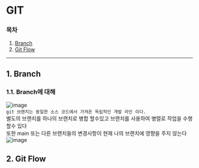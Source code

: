 # GIT
  ### 목차
  1. [Branch](#1-branch)
  2. [Git Flow](#2-git-flow)
---------------------
## 1. Branch
### 1.1. Branch에 대해
![image](https://github.com/JustBasicPro/Study/assets/155926750/d666a1cf-5c39-4e3b-a2ab-4c887cbaaee6)
</br>
`git 브랜치는 동일한 소스 코드에서 가져온 독립적인 개발 라인 이다.`
</br>
별도의 브랜치를 하나의 브랜치로 병합 할수있고 브랜치를 사용하여 병렬로 작업을 수행할수 있다
</br>
또한 main 또는 다른 브랜치들의 변경사항이 현재 나의 브랜치에 영향을 주지 않는다
![image](https://github.com/JustBasicPro/Study/assets/155926750/fa487ada-be91-417d-8739-5b675fb86341)

## 2. Git Flow
